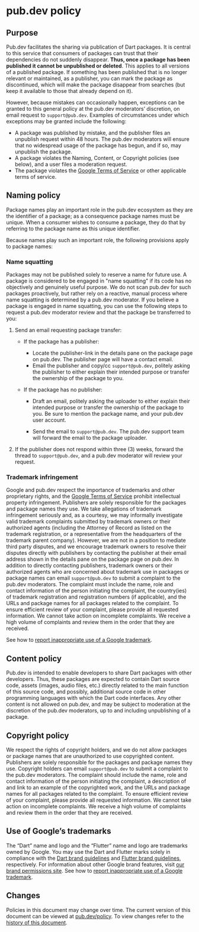 # pub.dev policy

## Purpose
Pub.dev facilitates the sharing via publication of Dart packages.
It is central to this service that consumers of packages can trust that their
dependencies do not suddenly disappear.
**Thus, once a package has been published it cannot be unpublished or deleted**.
This applies to all versions of a published package.
If something has been published that is no longer relevant or maintained, as a publisher,
you can mark the package as discontinued, which will make the package disappear
from searches (but keep it available to those that already depend on it).

However, because mistakes can occasionally happen, exceptions can be granted to
this general policy at the pub.dev moderators’ discretion, on email request to `support@pub.dev`.
Examples of circumstances under which exceptions may be granted include the following:

* A package was published by mistake, and the publisher files an unpublish 
  request within 48 hours. The pub.dev moderators will ensure that no widespread
  usage of the package has begun, and if so, may unpublish the package.
* A package violates the Naming, Content, or Copyright policies (see below),
  and a user files a moderation request.
* The package violates the [Google Terms of Service][google-terms]
  or other applicable terms of service.

## Naming policy
Package names play an important role in the pub.dev ecosystem as they are the identifier of a package;
as a consequence package names must be unique. When a consumer wishes to consume a package,
they do that by referring to the package name as this unique identifier.

Because names play such an important role, the following provisions apply to
package names:

### Name squatting
Packages may not be published solely to reserve a name for future use.
A package is considered to be engaged in "name squatting" if its code has no objectively and genuinely useful purpose.
We do not scan pub.dev for such packages proactively, but rather rely on a reactive,
manual process where name squatting is determined by a pub.dev moderator.
If you believe a package is engaged in name squatting,
you can use the following steps to request a pub.dev moderator review and that the package be transferred to you:

1. Send an email requesting package transfer:

   * If the package has a publisher:

     * Locate the publisher-link in the details pane on the package page on
       pub.dev. The publisher page will have a contact email.
     * Email the publisher and copy/cc `support@pub.dev`, politely asking the
       publisher to either explain their intended purpose or transfer the
       ownership of the package to you.

   * If the package has no publisher:

     * Draft an email, politely asking the uploader to either
       explain their intended purpose or transfer the ownership of the package
       to you. Be sure to mention the package name, and your pub.dev user
       account.
       
     * Send the email to `support@pub.dev`. The pub.dev support team will
       forward the email to the package uploader.

2. If the publisher does not respond within three (3) weeks, forward the thread
  to `support@pub.dev`, and a pub.dev moderator will review your request.

### Trademark infringement
Google and pub.dev respect the importance of trademarks and other proprietary rights,
and the [Google Terms of Service][google-terms] prohibit intellectual property infringement.
Publishers are solely responsible for the packages and package names they use.
We take allegations of trademark infringement seriously and, as a courtesy,
we may informally investigate valid trademark complaints submitted by trademark owners
or their authorized agents (including the Attorney of Record as listed on the trademark registration,
or a representative from the headquarters of the trademark parent company).
However, we are not in a position to mediate third party disputes, and
we encourage trademark owners to resolve their disputes directly with publishers
by contacting the publisher at their email address shown in the details pane on
the package page on pub.dev. In addition to directly contacting publishers,
trademark owners or their authorized agents who are concerned about trademark
use in packages or package names can email `support@pub.dev` to submit a
complaint to the pub.dev moderators. The complaint must include the name,
role and contact information of the person initiating the complaint,
the country(ies) of trademark registration and registration numbers (if applicable),
and the URLs and package names for all packages related to the complaint.
To ensure efficient review of your complaint, please provide all requested information.
We cannot take action on incomplete complaints. We receive a high volume of
complaints and review them in the order that they are received.

See how to [report inappropriate use of a Google trademark][google-g_trademark].

## Content policy
Pub.dev is intended to enable developers to share Dart packages with other developers.
Thus, these packages are expected to contain Dart source code, assets (images, audio files, etc.)
directly related to the main function of this source code, and possibly,
additional source code in other programming languages with which the Dart code interfaces.
Any other content is not allowed on pub.dev, and may be subject to moderation at
the discretion of the pub.dev moderators, up to and including unpublishing of a package.

## Copyright policy
We respect the rights of copyright holders, and we do not allow packages or package names
that are unauthorized to use copyrighted content.
Publishers are solely responsible for the packages and package names they use.
Copyright holders can email `support@pub.dev` to submit a complaint to the pub.dev moderators.
The complaint should include the name, role and contact information of the person initiating the complaint,
a description of and link to an example of the copyrighted work,
and the URLs and package names for all packages related to the complaint.
To ensure efficient review of your complaint, please provide all requested information.
We cannot take action on incomplete complaints.
We receive a high volume of complaints and review them in the order that they are received.

## Use of Google’s trademarks
The “Dart” name and logo and the “Flutter” name and logo are trademarks owned by Google.
You may use the Dart and Flutter marks solely in compliance with the
[Dart brand guidelines][dart-brand-guidelines] and
[Flutter brand guidelines][flutter-brand-guidelines], respectively.
For information about other Google brand features,
visit [our brand permissions site][google-brand-permissions].
See how to [report inappropriate use of a Google trademark][google-g_trademark].

## Changes
Policies in this document may change over time. The current version of this
document can be viewed at [pub.dev/policy][pub-policy].
To view changes refer to the [history of this document][policy-history].

[dart-brand-guidelines]: https://dart.dev/brand
[flutter-brand-guidelines]: https://flutter.dev/brand
[google-brand-permissions]: https://www.google.com/permissions/
[google-terms]: https://policies.google.com/terms?hl=en
[google-g_trademark]: https://support.google.com/websearch/contact/g_trademark
[pub-policy]: https://pub.dev/policy
[policy-history]: https://github.com/dart-lang/pub-dev/commits/master/doc/policy.md
